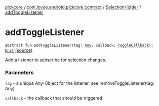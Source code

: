 [pickcore](../../index.md) / [com.lovoo.android.pickcore.contract](../index.md) / [SelectionHolder](index.md) / [addToggleListener](./add-toggle-listener.md)

# addToggleListener

`abstract fun addToggleListener(tag: `[`Any`](https://kotlinlang.org/api/latest/jvm/stdlib/kotlin/-any/index.html)`, callback: `[`ToggleCallback`](../-toggle-callback/index.md)`): `[`Unit`](https://kotlinlang.org/api/latest/jvm/stdlib/kotlin/-unit/index.html) [(source)](https://github.com/lovoo/android-pickpic/blob/master/pickcore/src/main/kotlin/com/lovoo/android/pickcore/contract/SelectionHolder.kt#L32)

Add a listener to subscribe for selection changes.

### Parameters

`tag` - a unique Any-Object for the listener, see removeToggleListener(tag: Any)

`callback` - the callback that should be triggered